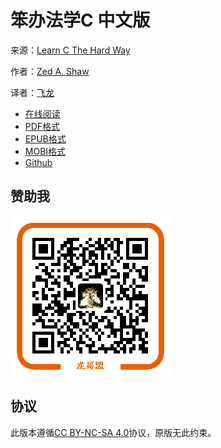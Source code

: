 # 笨办法学C 中文版

来源：[Learn C The Hard Way](http://c.learncodethehardway.org/book/)

作者：[Zed A. Shaw](https://twitter.com/lzsthw)

译者：[飞龙](https://github.com/wizardforcel)

+ [在线阅读](https://www.gitbook.com/book/wizardforcel/lcthw/details)
+ [PDF格式](https://www.gitbook.com/download/pdf/book/wizardforcel/lcthw)
+ [EPUB格式](https://www.gitbook.com/download/epub/book/wizardforcel/lcthw)
+ [MOBI格式](https://www.gitbook.com/download/mobi/book/wizardforcel/lcthw)
+ [Github](https://github.com/wizardforcel/lcthw-zh)

## 赞助我

![](img/qr_alipay.png)

## 协议

此版本遵循[CC BY-NC-SA 4.0](http://creativecommons.org/licenses/by-nc-sa/4.0/)协议，原版无此约束。
